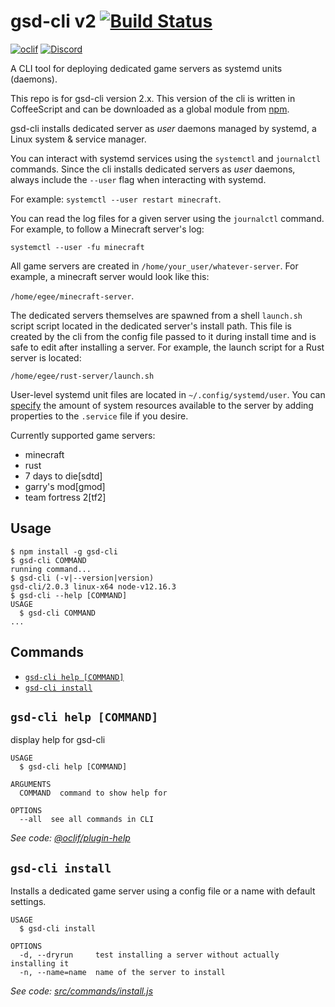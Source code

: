 # gsd-cli v2 [![Build Status](https://travis-ci.org/egee-irl/gsd-cli.svg?branch=master)](https://travis-ci.org/egee-irl/gsd-cli)

[![oclif](https://img.shields.io/badge/cli-oclif-brightgreen.svg)](https://oclif.io)
[![Discord](https://discordapp.com/api/guilds/183740337976508416/widget.png?style=shield)](https://discord.gg/EMbcgR8)

A CLI tool for deploying dedicated game servers as systemd units (daemons).

This repo is for gsd-cli version 2.x. This version of the cli is written in CoffeeScript and can be downloaded as a global module from [npm](https://www.npmjs.com/package/gsd-cli).

gsd-cli installs dedicated server as _user_ daemons managed by systemd, a Linux system & service manager.

You can interact with systemd services using the `systemctl` and `journalctl` commands. Since the cli installs dedicated servers as _user_ daemons, always include the `--user` flag when interacting with systemd.

For example:  `systemctl --user restart minecraft`.

You can read the log files for a given server using the `journalctl` command. For example, to follow a Minecraft server's log:

`systemctl --user -fu minecraft`

All game servers are created in `/home/your_user/whatever-server`. For example, a minecraft server would look like this:

`/home/egee/minecraft-server`.

The dedicated servers themselves are spawned from a shell `launch.sh` script script located in the dedicated server's install path. This file is created by the cli from the config file passed to it during install time and is safe to edit after installing a server. For example, the launch script for a Rust server is located:

`/home/egee/rust-server/launch.sh`

User-level systemd unit files are located in `~/.config/systemd/user`. You can [specify](https://www.freedesktop.org/software/systemd/man/systemd.resource-control.html#) the amount of system resources available to the server by adding properties to the `.service` file if you desire.

Currently supported game servers:

* minecraft
* rust
* 7 days to die[sdtd]
* garry's mod[gmod]
* team fortress 2[tf2]

## Usage
<!-- usage -->
```sh-session
$ npm install -g gsd-cli
$ gsd-cli COMMAND
running command...
$ gsd-cli (-v|--version|version)
gsd-cli/2.0.3 linux-x64 node-v12.16.3
$ gsd-cli --help [COMMAND]
USAGE
  $ gsd-cli COMMAND
...
```
<!-- usagestop -->
## Commands
<!-- commands -->
* [`gsd-cli help [COMMAND]`](#gsd-cli-help-command)
* [`gsd-cli install`](#gsd-cli-install)

## `gsd-cli help [COMMAND]`

display help for gsd-cli

```
USAGE
  $ gsd-cli help [COMMAND]

ARGUMENTS
  COMMAND  command to show help for

OPTIONS
  --all  see all commands in CLI
```

_See code: [@oclif/plugin-help](https://github.com/oclif/plugin-help/blob/v2.2.2/src/commands/help.ts)_

## `gsd-cli install`

Installs a dedicated game server using a config file or a name with default settings.

```
USAGE
  $ gsd-cli install

OPTIONS
  -d, --dryrun     test installing a server without actually installing it
  -n, --name=name  name of the server to install
```

_See code: [src/commands/install.js](https://github.com/Egeeio/gsd-cli/blob/v2.0.3/src/commands/install.js)_
<!-- commandsstop -->
